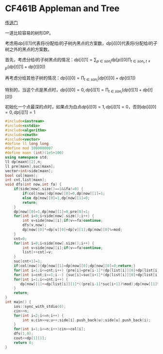 # CF461B Appleman and Tree

[传送门](https://www.luogu.org/problem/CF461B)

一道比较容易的树形DP。

考虑用$dp[i][1]$代表将$i$分配给$i$的子树内黑点的方案数，$dp[i][0]$代表将$i$分配给$i$的子树之外的黑点的方案数。

首先，考虑分给$i$的子树黑点的情况：$dp[i][1]=\sum _{p\in son_i} dp[p][0]\prod _{t\in son_i,t\neq p} (dp[t][1]+dp[t][0])$

再考虑分给其他子树的情况：$dp[i][0]=\prod _{t\in son_i}(dp[t][0]+dp[t][1])$

特别的，当这个点是黑点时，$dp[i][0]=0,dp[i][1]=\prod_{t\in son_i} (dp[t][1]+dp[t][0])$

初始化一个点最深的点时，如果点为白点$dp[i][0]=1,dp[i][1]=0$，否则$dp[i][0]=0,dp[i][1]=1$

```cpp
#include<iostream>
#include<cstdio>
#include<algorithm>
#include<cmath>
#include<vector>
#define ll long long
#define mod 1000000007
#define maxn (int)(1e5+100)
using namespace std;
ll dp[maxn][2],n;
ll pre[maxn],suc[maxn];
vector<int>side[maxn];
bool col[maxn];
int cnt,list[maxn];
void dfs(int now,int fa) {
    if(side[now].size()==1&&fa!=0) {
        if(col[now])dp[now][0]=0,dp[now][1]=1;
        else dp[now][0]=1,dp[now][1]=0;
        return;
    }
    dp[now][0]=1,dp[now][1]=0,pre[0]=1;
    for(int i=0;i<side[now].size();i++) {
        int v=side[now][i];if(v==fa)continue;
        dfs(v,now);
        dp[now][0]*=dp[v][0]+dp[v][1];dp[now][0]%=mod;
    }
    cnt=0;
    for(int i=0;i<side[now].size();i++) {
        int v=side[now][i];if(v==fa)continue;
        list[++cnt]=v;
    }
    suc[cnt+1]=1;
    if(col[now]){dp[now][1]=dp[now][0];dp[now][0]=0;return;}
    for(int i=1;i<=cnt;i++) {pre[i]=pre[i-1]*(dp[list[i]][0]+dp[list[i]][1]);pre[i]%=mod;}
    for(int i=cnt;i>=1;i--) {suc[i]=suc[i+1]*(dp[list[i]][0]+dp[list[i]][1]);suc[i]%=mod;}
    for(int i=1;i<=cnt;i++) {
       dp[now][1]+=dp[list[i]][1]*((pre[i-1]*suc[i+1])%mod);dp[now][1]%=mod;
    }
    return;
}
int main() {
    ios::sync_with_stdio(0);
    cin>>n;
    for(int i=2;i<=n;i++) {
        int u;cin>>u;u++;side[i].push_back(u);side[u].push_back(i);
    }
    for(int i=1;i<=n;i++)cin>>col[i];
    dfs(1,0);
    cout<<dp[1][1];
    return 0;
}
```

